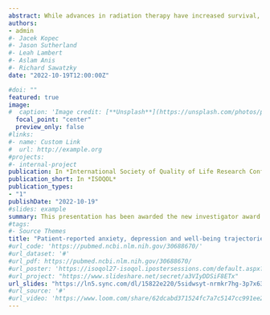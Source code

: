 ```yaml
---
abstract: While advances in radiation therapy have increased survival, there is limited knowledge regarding temporal changes in mental health symptoms and well-being of diverse patients and factors associated with these changes during early post diagnosis period. The aims of this study were to (1) examine heterogeneity in trajectories of patient-reported anxiety, depression and well-being of people who have cancer and are undergoing radiation therapy, and (2) identify, at the time of initial cancer diagnosis visit, which socio-demographic, physical symptoms and clinical variables are associated with such trajectories. 
authors:
- admin
#- Jacek Kopec
#- Jason Sutherland
#- Leah Lambert
#- Aslam Anis
#- Richard Sawatzky
date: "2022-10-19T12:00:00Z"

#doi: ""
featured: true
image:
#  caption: 'Image credit: [**Unsplash**](https://unsplash.com/photos/pLCdAaMFLTE)'
  focal_point: "center"
  preview_only: false
#links:
#- name: Custom Link
#  url: http://example.org
#projects:
#- internal-project
publication: In *International Society of Quality of Life Research Conference*
publication_short: In *ISOQOL*
publication_types:
- "1"
publishDate: "2022-10-19"
#slides: example
summary: This presentation has been awarded the new investigator award at [ISOQOL 2022](https://www.isoqol.org/participate-in-isoqol-2022/).
#tags:
#- Source Themes
title: "Patient-reported anxiety, depression and well-being trajectories in oncology patients during radiation therapy: An expository analysis using the Ontario Cancer Registry"
#url_code: 'https://pubmed.ncbi.nlm.nih.gov/30688670/'
#url_dataset: '#'
#url_pdf: https://pubmed.ncbi.nlm.nih.gov/30688670/
#url_poster: 'https://isoqol27-isoqol.ipostersessions.com/default.aspx?s=92-DC-9D-#CE-6D-FA-6A-42-DB-DA-BC-29-5C-06-D3-7D'
#url_project: "https://www.slideshare.net/secret/a3VIyDDSiF8ETx"
url_slides: "https://ln5.sync.com/dl/15822e220/5sidwsyt-nrmkr7hg-3p7x63p9-vxm8e67y"
#url_source: '#'
#url_video: 'https://www.loom.com/share/62dcabd371524fc7a7c5147cc991ee2d'
---
```

